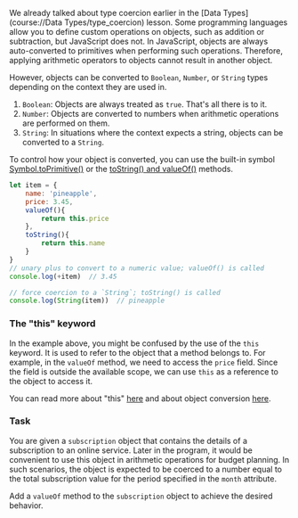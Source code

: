 We already talked about type coercion earlier in the [Data Types](course://Data Types/type_coercion) lesson. 
Some programming languages allow you to define custom operations on objects, such as addition or subtraction, but JavaScript does not. 
In JavaScript, objects are always auto-converted to primitives when performing such operations. 
Therefore, applying arithmetic operators to objects cannot result in another object.

However, objects can be converted to `Boolean`, `Number`, or `String` types depending on the context they are used in.
1. `Boolean`: Objects are always treated as `true`. That's all there is to it.
2. `Number`: Objects are converted to numbers when arithmetic operations are performed on them.
3. `String`: In situations where the context expects a string, objects can be converted to a `String`.

To control how your object is converted, you can use the built-in symbol [Symbol.toPrimitive()](https://developer.mozilla.org/en-US/docs/Web/JavaScript/Reference/Global_Objects/Symbol/toPrimitive) 
or the [toString() and valueOf()](https://javascript.info/object-toprimitive#tostring-valueof) methods.

```javascript
let item = {
    name: 'pineapple',
    price: 3.45,
    valueOf(){
        return this.price
    },
    toString(){
        return this.name
    }
}
// unary plus to convert to a numeric value; valueOf() is called
console.log(+item)  // 3.45

// force coercion to a `String`; toString() is called
console.log(String(item))  // pineapple
```

### The "this" keyword
In the example above, you might be confused by the use of the `this` keyword. It is used to refer to the object that a method belongs to. 
For example, in the `valueOf` method, we need to access the `price` field. Since the field is outside the available scope, we can use `this` as a reference to the object to access it.

You can read more about "this" [here](https://developer.mozilla.org/en-US/docs/Web/JavaScript/Reference/Operators/this) and about object conversion [here](https://developer.mozilla.org/en-US/docs/Web/JavaScript/Data_structures#primitive_coercion).

### Task
You are given a `subscription` object that contains the details of a subscription to an online service. 
Later in the program, it would be convenient to use this object in arithmetic operations for budget planning. 
In such scenarios, the object is expected to be coerced to a number equal to the total subscription value for the period specified in the `month` attribute.

Add a `valueOf` method to the `subscription` object to achieve the desired behavior.
